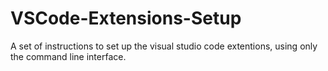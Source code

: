 # VSCode-Extensions-Setup
A set of instructions to set up the visual studio code extentions, using only the command line interface.
